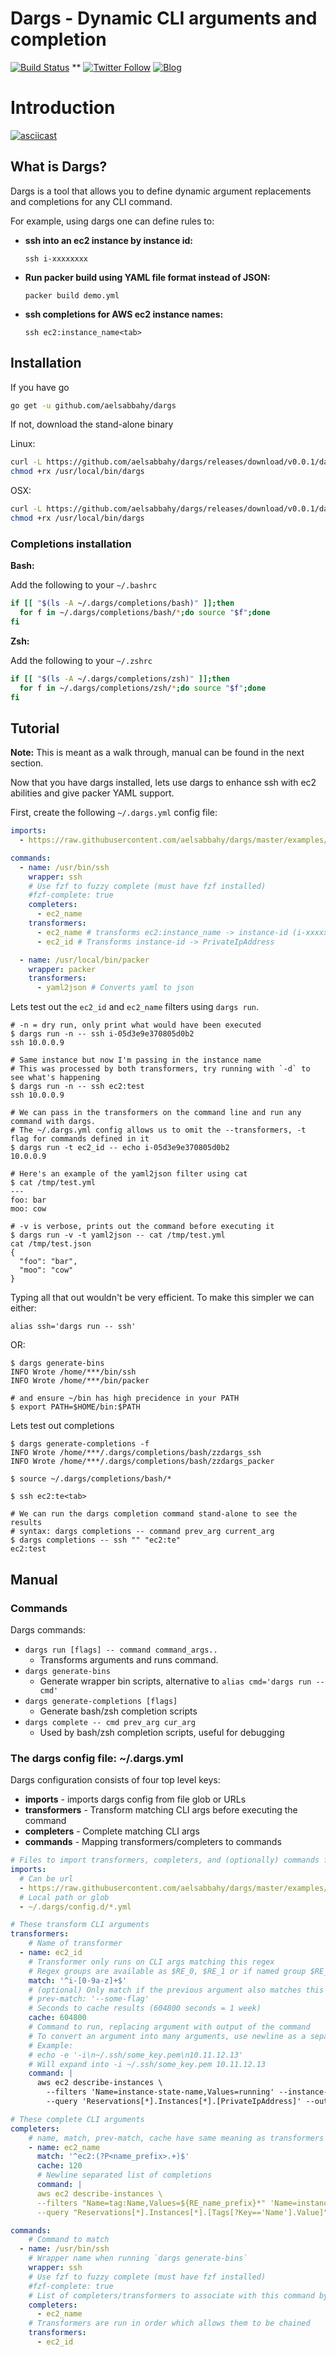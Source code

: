 # Dargs - Dynamic CLI arguments and completion
[![Build Status](https://circleci.com/gh/aelsabbahy/dargs.png)](https://circleci.com/gh/aelsabbahy/dargs)
**
[![Twitter Follow](https://img.shields.io/twitter/follow/aelsabbahy1.svg?style=social&label=Follow&maxAge=2592000)]()
[![Blog](https://img.shields.io/badge/follow-blog-brightgreen.svg)](https://medium.com/@aelsabbahy)

# Introduction

<a href="https://asciinema.org/a/AwMi8FkS33bQtna7yTlvAEYwf?autoplay=1" target="_blank"><img src="https://user-images.githubusercontent.com/6783261/30841588-3d75422a-a24b-11e7-8108-238d805dbde6.gif" alt="asciicast"></a>

## What is Dargs?

Dargs is a tool that allows you to define dynamic argument replacements and completions for any CLI command.

For example, using dargs one can define rules to:

* **ssh into an ec2 instance by instance id:**

  `ssh i-xxxxxxxx`

* **Run packer build using YAML file format instead of JSON:**

    `packer build demo.yml`

* **ssh completions for AWS ec2 instance names:**

    `ssh ec2:instance_name<tab>`

## Installation

If you have go
```bash
go get -u github.com/aelsabbahy/dargs
```

If not, download the stand-alone binary

Linux:
```bash
curl -L https://github.com/aelsabbahy/dargs/releases/download/v0.0.1/dargs_linux_amd64 -o /usr/local/bin/dargs
chmod +rx /usr/local/bin/dargs
```

OSX:
```bash
curl -L https://github.com/aelsabbahy/dargs/releases/download/v0.0.1/dargs_darwin_amd64 -o /usr/local/bin/dargs
chmod +rx /usr/local/bin/dargs
```


### Completions installation

**Bash:**

Add the following to your `~/.bashrc`
```bash
if [[ "$(ls -A ~/.dargs/completions/bash)" ]];then
  for f in ~/.dargs/completions/bash/*;do source "$f";done
fi
```
**Zsh:**

Add the following to your `~/.zshrc`
```bash
if [[ "$(ls -A ~/.dargs/completions/zsh)" ]];then
  for f in ~/.dargs/completions/zsh/*;do source "$f";done
fi
```

## Tutorial

**Note:** This is meant as a walk through, manual can be found in the next section.

Now that you have dargs installed, lets use dargs to enhance ssh with ec2 abilities and give packer YAML support.

First, create the following `~/.dargs.yml` config file:
```yaml
imports:
  - https://raw.githubusercontent.com/aelsabbahy/dargs/master/examples/quick_start.yml

commands:
  - name: /usr/bin/ssh
    wrapper: ssh
    # Use fzf to fuzzy complete (must have fzf installed)
    #fzf-complete: true
    completers:
      - ec2_name
    transformers:
      - ec2_name # transforms ec2:instance_name -> instance-id (i-xxxxxxxx)
      - ec2_id # Transforms instance-id -> PrivateIpAddress

  - name: /usr/local/bin/packer
    wrapper: packer
    transformers:
      - yaml2json # Converts yaml to json
```

Lets test out the `ec2_id` and `ec2_name` filters using `dargs run`.
```
# -n = dry run, only print what would have been executed
$ dargs run -n -- ssh i-05d3e9e370805d0b2
ssh 10.0.0.9

# Same instance but now I'm passing in the instance name
# This was processed by both transformers, try running with `-d` to see what's happening
$ dargs run -n -- ssh ec2:test
ssh 10.0.0.9

# We can pass in the transformers on the command line and run any command with dargs.
# The ~/.dargs.yml config allows us to omit the --transformers, -t flag for commands defined in it
$ dargs run -t ec2_id -- echo i-05d3e9e370805d0b2
10.0.0.9

# Here's an example of the yaml2json filter using cat
$ cat /tmp/test.yml
---
foo: bar
moo: cow

# -v is verbose, prints out the command before executing it
$ dargs run -v -t yaml2json -- cat /tmp/test.yml
cat /tmp/test.json
{
  "foo": "bar",
  "moo": "cow"
}
```

Typing all that out wouldn't be very efficient. To make this simpler we can either:
```
alias ssh='dargs run -- ssh'
```
OR:
```
$ dargs generate-bins
INFO Wrote /home/***/bin/ssh
INFO Wrote /home/***/bin/packer

# and ensure ~/bin has high precidence in your PATH
$ export PATH=$HOME/bin:$PATH
```

Lets test out completions
```
$ dargs generate-completions -f
INFO Wrote /home/***/.dargs/completions/bash/zzdargs_ssh
INFO Wrote /home/***/.dargs/completions/bash/zzdargs_packer

$ source ~/.dargs/completions/bash/*

$ ssh ec2:te<tab>

# We can run the dargs completion command stand-alone to see the results
# syntax: dargs completions -- command prev_arg current_arg
$ dargs completions -- ssh "" "ec2:te"
ec2:test
```

## Manual

### Commands
Dargs commands:
* `dargs run [flags] -- command command_args..`
  * Transforms arguments and runs command.
* `dargs generate-bins`
  * Generate wrapper bin scripts, alternative to `alias cmd='dargs run -- cmd'`
* `dargs generate-completions [flags]`
  * Generate bash/zsh completion scripts
* `dargs complete -- cmd prev_arg cur_arg`
  * Used by bash/zsh completion scripts, useful for debugging

### The dargs config file: ~/.dargs.yml

Dargs configuration consists of four top level keys:
* **imports**    - imports dargs config from file glob or URLs
* **transformers** - Transform matching CLI args before executing the command
* **completers** - Complete matching CLI args
* **commands**   - Mapping transformers/completers to commands

```yaml
# Files to import transformers, completers, and (optionally) commands from
imports:
  # Can be url
  - https://raw.githubusercontent.com/aelsabbahy/dargs/master/examples/quick_start.yml
  # Local path or glob
  - ~/.dargs/config.d/*.yml

# These transform CLI arguments
transformers:
    # Name of transformer
  - name: ec2_id
    # Transformer only runs on CLI args matching this regex
    # Regex groups are available as $RE_0, $RE_1 or if named group $RE_GROUPNAME
    match: '^i-[0-9a-z]+$'
    # (optional) Only match if the previous argument also matches this regex
    # prev-match: '--some-flag'
    # Seconds to cache results (604800 seconds = 1 week)
    cache: 604800
    # Command to run, replacing argument with output of the command
    # To convert an argument into many arguments, use newline as a separator
    # Example:
    # echo -e '-i\n~/.ssh/some_key.pem\n10.11.12.13'
    # Will expand into -i ~/.ssh/some_key.pem 10.11.12.13
    command: |
      aws ec2 describe-instances \
        --filters 'Name=instance-state-name,Values=running' --instance-ids "$RE_0" \
        --query 'Reservations[*].Instances[*].[PrivateIpAddress]' --output text

# These complete CLI arguments
completers:
    # name, match, prev-match, cache have same meaning as transformers
    - name: ec2_name
      match: '^ec2:(?P<name_prefix>.+)$'
      cache: 120
      # Newline separated list of completions
      command: |
      aws ec2 describe-instances \
      --filters "Name=tag:Name,Values=${RE_name_prefix}*" 'Name=instance-state-name,Values=running' \
      --query "Reservations[*].Instances[*].[Tags[?Key=='Name'].Value]" --output text | sed -e "s/^/ec2:/"

commands:
    # Command to match
  - name: /usr/bin/ssh
    # Wrapper name when running `dargs generate-bins`
    wrapper: ssh
    # Use fzf to fuzzy complete (must have fzf installed)
    #fzf-complete: true
    # List of completers/transformers to associate with this command by default
    completers:
      - ec2_name
    # Transformers are run in order which allows them to be chained
    transformers:
      - ec2_id
```
